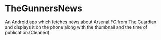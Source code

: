 # TheGunnersNews
An Android app which fetches news about Arsenal FC from The Guardian and displays it on the phone along with the thumbnail and the time of publication.(Cleaned)
